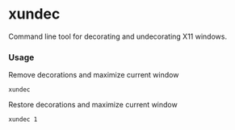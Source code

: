 # xundec
Command line tool for decorating and undecorating X11 windows.

### Usage
Remove decorations and maximize current window

```no-highlight
xundec
```
Restore decorations and maximize current window

```no-highlight
xundec 1
```
